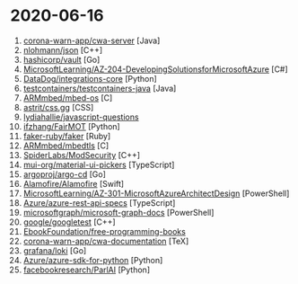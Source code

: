 # 2020-06-16

1. [corona-warn-app/cwa-server](https://github.com/corona-warn-app/cwa-server "Backend implementation for the Apple/Google exposure notification API.") [Java]
2. [nlohmann/json](https://github.com/nlohmann/json "JSON for Modern C++") [C++]
3. [hashicorp/vault](https://github.com/hashicorp/vault "A tool for secrets management, encryption as a service, and privileged access management") [Go]
4. [MicrosoftLearning/AZ-204-DevelopingSolutionsforMicrosoftAzure](https://github.com/MicrosoftLearning/AZ-204-DevelopingSolutionsforMicrosoftAzure "AZ-204: Developing solutions for Microsoft Azure") [C#]
5. [DataDog/integrations-core](https://github.com/DataDog/integrations-core "Core integrations of the Datadog Agent") [Python]
6. [testcontainers/testcontainers-java](https://github.com/testcontainers/testcontainers-java "Testcontainers is a Java library that supports JUnit tests, providing lightweight, throwaway instances of common databases, Selenium web browsers, or anything else that can run in a Docker container.") [Java]
7. [ARMmbed/mbed-os](https://github.com/ARMmbed/mbed-os "Arm Mbed OS is a platform operating system designed for the internet of things") [C]
8. [astrit/css.gg](https://github.com/astrit/css.gg "700+ Pure CSS, SVG & Figma UI Icons Available in SVG Sprite, styled-components, NPM & API") [CSS]
9. [lydiahallie/javascript-questions](https://github.com/lydiahallie/javascript-questions "A long list of (advanced) JavaScript questions, and their explanations ✨") 
10. [ifzhang/FairMOT](https://github.com/ifzhang/FairMOT "A simple baseline for one-shot multi-object tracking") [Python]
11. [faker-ruby/faker](https://github.com/faker-ruby/faker "A library for generating fake data such as names, addresses, and phone numbers.") [Ruby]
12. [ARMmbed/mbedtls](https://github.com/ARMmbed/mbedtls "An open source, portable, easy to use, readable and flexible SSL library") [C]
13. [SpiderLabs/ModSecurity](https://github.com/SpiderLabs/ModSecurity "ModSecurity is an open source, cross platform web application firewall (WAF) engine for Apache, IIS and Nginx that is developed by Trustwave's SpiderLabs. It has a robust event-based programming language which provides protection from a range of attacks against web applications and allows for HTTP traffic monitoring, logging and real-time analys…") [C++]
14. [mui-org/material-ui-pickers](https://github.com/mui-org/material-ui-pickers "Date & Time pickers, built with ❤️ for @material-ui/core") [TypeScript]
15. [argoproj/argo-cd](https://github.com/argoproj/argo-cd "Declarative continuous deployment for Kubernetes.") [Go]
16. [Alamofire/Alamofire](https://github.com/Alamofire/Alamofire "Elegant HTTP Networking in Swift") [Swift]
17. [MicrosoftLearning/AZ-301-MicrosoftAzureArchitectDesign](https://github.com/MicrosoftLearning/AZ-301-MicrosoftAzureArchitectDesign "") [PowerShell]
18. [Azure/azure-rest-api-specs](https://github.com/Azure/azure-rest-api-specs "The source for REST API specifications for Microsoft Azure.") [TypeScript]
19. [microsoftgraph/microsoft-graph-docs](https://github.com/microsoftgraph/microsoft-graph-docs "Documentation for the Microsoft Graph REST API") [PowerShell]
20. [google/googletest](https://github.com/google/googletest "Googletest - Google Testing and Mocking Framework") [C++]
21. [EbookFoundation/free-programming-books](https://github.com/EbookFoundation/free-programming-books "📚 Freely available programming books") 
22. [corona-warn-app/cwa-documentation](https://github.com/corona-warn-app/cwa-documentation "Project overview, general documentation, and white papers.") [TeX]
23. [grafana/loki](https://github.com/grafana/loki "Like Prometheus, but for logs.") [Go]
24. [Azure/azure-sdk-for-python](https://github.com/Azure/azure-sdk-for-python "This repository is for active development of the Azure SDK for Python. For consumers of the SDK we recommend visiting our public developer docs at https://docs.microsoft.com/en-us/python/azure/ or our versioned developer docs at https://azure.github.io/azure-sdk-for-python.") [Python]
25. [facebookresearch/ParlAI](https://github.com/facebookresearch/ParlAI "A framework for training and evaluating AI models on a variety of openly available dialogue datasets.") [Python]
